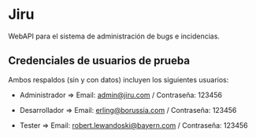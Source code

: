 # Jiru

WebAPI para el sistema de administración de bugs e incidencias.

## Credenciales de usuarios de prueba

Ambos respaldos (sin y con datos) incluyen los siguientes usuarios:

- Administrador => Email: admin@jiru.com / Contraseña: 123456

- Desarrollador => Email: erling@borussia.com / Contraseña: 123456

- Tester => Email: robert.lewandoski@bayern.com / Contraseña: 123456
